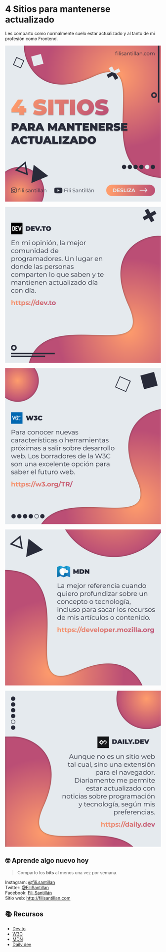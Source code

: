 # 4 Sitios para mantenerse actualizado

Les comparto como normalmente suelo estar actualizado y al tanto de mi profesión como Frontend.

![learn-01](./learn-01.png)

![learn-02](./learn-02.png)

![learn-03](./learn-03.png)

![learn-04](./learn-04.png)

![learn-05](./learn-05.png)

<!-- > Código utilizado en los ejemplos: [srcset.html](/BitSnack/srcset/srcset.html) -->

## 🤓 Aprende algo nuevo hoy

> Comparto los **bits** al menos una vez por semana.

Instagram: [@fili.santillan](https://www.instagram.com/fili.santillan/)  
Twitter: [@FiliSantillan](https://twitter.com/FiliSantillan)  
Facebook: [Fili Santillán](https://www.facebook.com/FiliSantillan96/)  
Sitio web: http://filisantillan.com

## 📚 Recursos

- [Dev.to](https://dev.to)
- [W3C](https://w3.org/TR/)
- [MDN](https://developer.mozilla.org/)
- [Daily.dev](https://daily.dev/)
